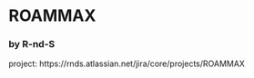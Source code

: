 <h1> ROAMMAX </h1><h3> by R-nd-S </h3>
project: https://rnds.atlassian.net/jira/core/projects/ROAMMAX
